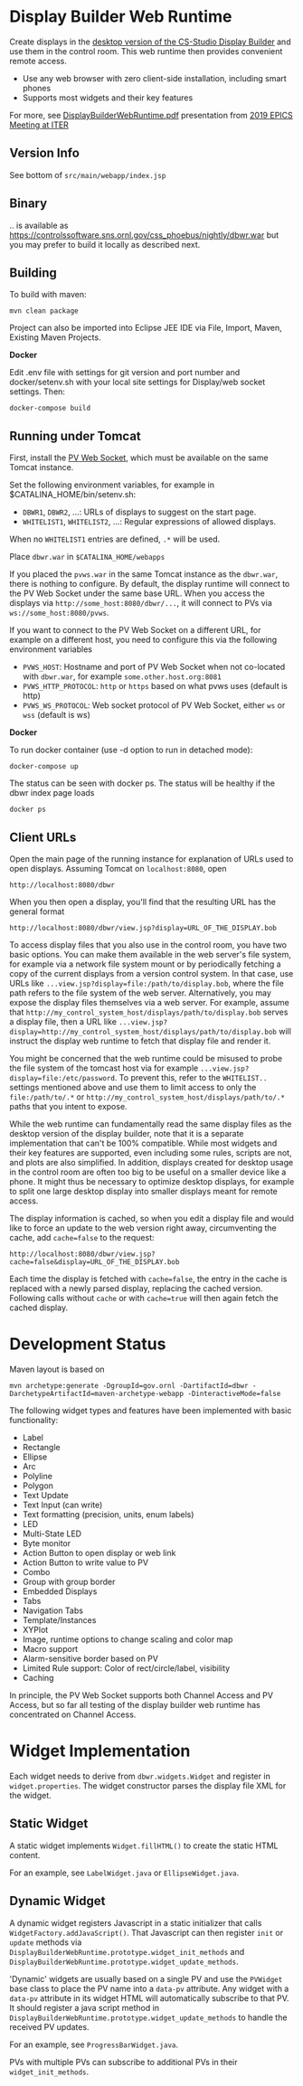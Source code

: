 Display Builder Web Runtime
===========================

Create displays in the [desktop version of the CS-Studio Display Builder](https://github.com/ControlSystemStudio/phoebus)
and use them in the control room.
This web runtime then provides convenient remote access.

 * Use any web browser with zero client-side installation, including smart phones
 * Supports most widgets and their key features

For more, see [DisplayBuilderWebRuntime.pdf](https://indico.cern.ch/event/766611/contributions/3438289/attachments/1855426/3047296/DisplayBuilderWebRuntime.pdf) 
presentation from [2019 EPICS Meeting at ITER](https://indico.cern.ch/event/766611/)

Version Info
------------

See bottom of `src/main/webapp/index.jsp`

Binary
------

.. is available as https://controlssoftware.sns.ornl.gov/css_phoebus/nightly/dbwr.war
but you may prefer to build it locally as described next.

Building
--------

To build with maven:

    mvn clean package

Project can also be imported into Eclipse JEE IDE
via File, Import, Maven, Existing Maven Projects.

**Docker**

Edit .env file with settings for git version and port number and docker/setenv.sh with your local site settings for Display/web socket settings. Then:

```
docker-compose build
```

Running under Tomcat
--------------------

First, install the [PV Web Socket](https://github.com/ornl-epics/pvws), which must be available
on the same Tomcat instance.

Set the following environment variables, for example in $CATALINA_HOME/bin/setenv.sh:

 * `DBWR1`, `DBWR2`, ...: URLs of displays to suggest on the start page.
 * `WHITELIST1`, `WHITELIST2`, ...: Regular expressions of allowed displays.

When no `WHITELIST1` entries are defined, `.*` will be used.

Place `dbwr.war` in `$CATALINA_HOME/webapps`

If you placed the `pvws.war` in the same Tomcat instance as the `dbwr.war`, there is nothing to configure.
By default, the display runtime will connect to the PV Web Socket under the same base URL.
When you access the displays via `http://some_host:8080/dbwr/...`, it will connect to PVs via `ws://some_host:8080/pvws`.

If you want to connect to the PV Web Socket on a different URL, for example on a different host,
you need to configure this via the following environment variables

 * `PVWS_HOST`: Hostname and port of PV Web Socket when not co-located with `dbwr.war`,
   for example `some.other.host.org:8081`
 * `PVWS_HTTP_PROTOCOL`: `http` or `https` based on what pvws uses (default is http)
 * `PVWS_WS_PROTOCOL`: Web socket protocol of PV Web Socket, either `ws` or `wss` (default is ws)

**Docker**

To run docker container (use -d option to run in detached mode):

```
docker-compose up
```

The status can be seen with docker ps. The status will be healthy if the dbwr index page loads
```
docker ps
```

Client URLs
-----------

Open the main page of the running instance for explanation
of URLs used to open displays.
Assuming Tomcat on `localhost:8080`, open

    http://localhost:8080/dbwr
    


When you then open a display, you'll find that the resulting URL has the general format

    http://localhost:8080/dbwr/view.jsp?display=URL_OF_THE_DISPLAY.bob


To access display files that you also use in the control room, you have two basic options.
You can make them available in the web server's file system, for example via a network file system mount
or by periodically fetching a copy of the current displays from a version control system. In that case,
use URLs like `...view.jsp?display=file:/path/to/display.bob`, where the file path refers to the
file system of the web server.
Alternatively, you may expose the display files themselves via a web server. For example, assume that
`http://my_control_system_host/displays/path/to/display.bob` serves a display file, then a URL like
`...view.jsp?display=http://my_control_system_host/displays/path/to/display.bob` will
instruct the display web runtime to fetch that display file and render it.

You might be concerned that the web runtime could be misused to probe the file
system of the tomcast host via for example `...view.jsp?display=file:/etc/password`.
To prevent this, refer to the `WHITELIST..` settings mentioned above and use them to limit
access to only the `file:/path/to/.*` or `http://my_control_system_host/displays/path/to/.*` paths
that you intent to expose.

While the web runtime can fundamentally read the same display files as the desktop version of the display builder,
note that it is a separate implementation that can't be 100% compatible.
While most widgets and their key features are supported, even including some rules, scripts are not,
and plots are also simplified.
In addition, displays created for desktop usage in the control room are often too big to be useful on a smaller device like a phone.
It might thus be necessary to optimize desktop displays,
for example to split one large desktop display into smaller displays meant for remote access.

The display information is cached, so when you edit a display file
and would like to force an update to the web version right away,
circumventing the cache, add `cache=false` to the request:

    http://localhost:8080/dbwr/view.jsp?cache=false&display=URL_OF_THE_DISPLAY.bob

Each time the display is fetched with `cache=false`, the entry in the cache
is replaced with a newly parsed display, replacing the cached version.
Following calls without `cache` or with `cache=true` will then again fetch
the cached display.


Development Status
==================

Maven layout is based on

    mvn archetype:generate -DgroupId=gov.ornl -DartifactId=dbwr -DarchetypeArtifactId=maven-archetype-webapp -DinteractiveMode=false

The following widget types and features have been implemented with basic functionality:

 * Label
 * Rectangle
 * Ellipse
 * Arc
 * Polyline
 * Polygon
 * Text Update
 * Text Input (can write)
 * Text formatting (precision, units, enum labels)
 * LED
 * Multi-State LED
 * Byte monitor
 * Action Button to open display or web link
 * Action Button to write value to PV
 * Combo
 * Group with group border
 * Embedded Displays
 * Tabs
 * Navigation Tabs
 * Template/Instances
 * XYPlot
 * Image, runtime options to change scaling and color map
 * Macro support
 * Alarm-sensitive border based on PV
 * Limited Rule support: Color of rect/circle/label, visibility
 * Caching

In principle, the PV Web Socket supports both Channel Access and PV Access,
but so far all testing of the display builder web runtime has concentrated
on Channel Access.
 
Widget Implementation
=====================

Each widget needs to derive from `dbwr.widgets.Widget` and register in `widget.properties`.
The widget constructor parses the display file XML for the widget.

Static Widget
-------------

A static widget implements `Widget.fillHTML()` to create the static HTML content.

For an example, see `LabelWidget.java` or `EllipseWidget.java`.

Dynamic Widget
--------------

A dynamic widget registers Javascript in a static initializer that calls `WidgetFactory.addJavaScript()`.
That Javascript can then register `init` or `update` methods via
`DisplayBuilderWebRuntime.prototype.widget_init_methods` and
`DisplayBuilderWebRuntime.prototype.widget_update_methods`.

'Dynamic' widgets are usually based on a single PV and use the `PVWidget` base class
to place the PV name into a `data-pv` attribute.
Any widget with a `data-pv` attribute in its widget HTML will automatically
subscribe to that PV. It should register a java script method in
`DisplayBuilderWebRuntime.prototype.widget_update_methods` to handle the received PV updates.

For an example, see `ProgressBarWidget.java`.

PVs with multiple PVs can subscribe to additional PVs in their `widget_init_methods`.

